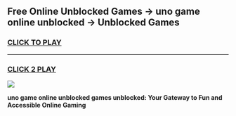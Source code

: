 
## Free Online Unblocked Games → uno game online unblocked → Unblocked Games
<h3>
<a href="https://premium.freeplayer.one?title=uno_game_online_unblocked&ref=21F">CLICK TO PLAY</a></h3>
<hr>

<h3>
<a href="https://premium.freeplayer.one?title=uno_game_online_unblocked&ref=21F">CLICK 2 PLAY</a>
  
</h3>

<a href="https://premium.freeplayer.one?title=uno_game_online_unblocked&ref=21F/"><img src="https://clearcache.store/games.png"></a>


**uno game online unblocked games unblocked: Your Gateway to Fun and Accessible Online Gaming**
